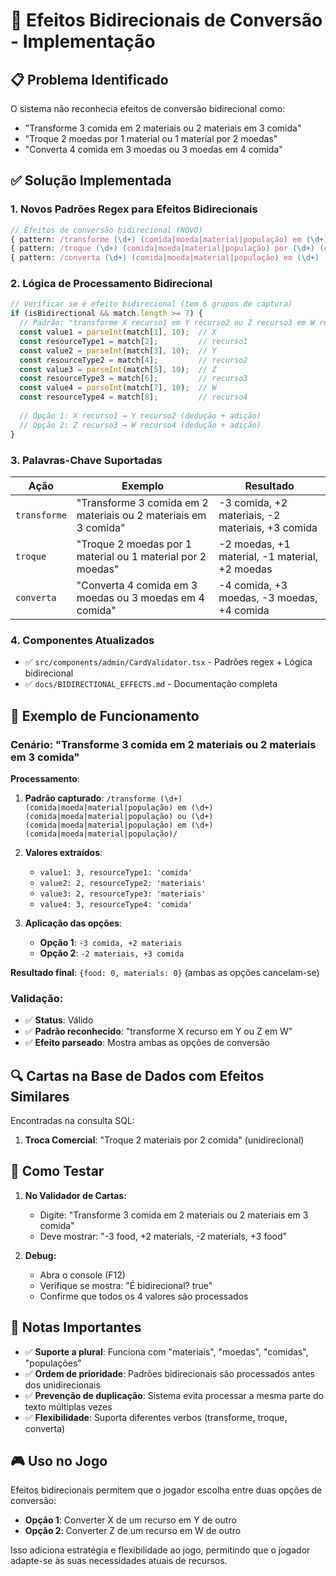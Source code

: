 # 🔄 Efeitos Bidirecionais de Conversão - Implementação

## 📋 Problema Identificado

O sistema não reconhecia efeitos de conversão bidirecional como:
- "Transforme 3 comida em 2 materiais ou 2 materiais em 3 comida"
- "Troque 2 moedas por 1 material ou 1 material por 2 moedas"
- "Converta 4 comida em 3 moedas ou 3 moedas em 4 comida"

## ✅ Solução Implementada

### 1. **Novos Padrões Regex para Efeitos Bidirecionais**

```typescript
// Efeitos de conversão bidirecional (NOVO)
{ pattern: /transforme (\d+) (comida|moeda|material|população) em (\d+) (comida|moeda|material|população) ou (\d+) (comida|moeda|material|população) em (\d+) (comida|moeda|material|população)/, name: 'transforme X recurso em Y ou Z em W', isBidirectional: true },
{ pattern: /troque (\d+) (comida|moeda|material|população) por (\d+) (comida|moeda|material|população) ou (\d+) (comida|moeda|material|população) por (\d+) (comida|moeda|material|população)/, name: 'troque X por Y ou Z por W', isBidirectional: true },
{ pattern: /converta (\d+) (comida|moeda|material|população) em (\d+) (comida|moeda|material|população) ou (\d+) (comida|moeda|material|população) em (\d+) (comida|moeda|material|população)/, name: 'converta X em Y ou Z em W', isBidirectional: true },
```

### 2. **Lógica de Processamento Bidirecional**

```typescript
// Verificar se é efeito bidirecional (tem 6 grupos de captura)
if (isBidirectional && match.length >= 7) {
  // Padrão: "transforme X recurso1 em Y recurso2 ou Z recurso3 em W recurso4"
  const value1 = parseInt(match[1], 10);  // X
  const resourceType1 = match[2];         // recurso1
  const value2 = parseInt(match[3], 10);  // Y
  const resourceType2 = match[4];         // recurso2
  const value3 = parseInt(match[5], 10);  // Z
  const resourceType3 = match[6];         // recurso3
  const value4 = parseInt(match[7], 10);  // W
  const resourceType4 = match[8];         // recurso4
  
  // Opção 1: X recurso1 → Y recurso2 (dedução + adição)
  // Opção 2: Z recurso3 → W recurso4 (dedução + adição)
}
```

### 3. **Palavras-Chave Suportadas**

| Ação | Exemplo | Resultado |
|------|---------|-----------|
| `transforme` | "Transforme 3 comida em 2 materiais ou 2 materiais em 3 comida" | -3 comida, +2 materiais, -2 materiais, +3 comida |
| `troque` | "Troque 2 moedas por 1 material ou 1 material por 2 moedas" | -2 moedas, +1 material, -1 material, +2 moedas |
| `converta` | "Converta 4 comida em 3 moedas ou 3 moedas em 4 comida" | -4 comida, +3 moedas, -3 moedas, +4 comida |

### 4. **Componentes Atualizados**

- ✅ `src/components/admin/CardValidator.tsx` - Padrões regex + Lógica bidirecional
- ✅ `docs/BIDIRECTIONAL_EFFECTS.md` - Documentação completa

## 🎯 Exemplo de Funcionamento

### **Cenário**: "Transforme 3 comida em 2 materiais ou 2 materiais em 3 comida"

**Processamento**:
1. **Padrão capturado**: `/transforme (\d+) (comida|moeda|material|população) em (\d+) (comida|moeda|material|população) ou (\d+) (comida|moeda|material|população) em (\d+) (comida|moeda|material|população)/`

2. **Valores extraídos**:
   - `value1: 3, resourceType1: 'comida'`
   - `value2: 2, resourceType2: 'materiais'`
   - `value3: 2, resourceType3: 'materiais'`
   - `value4: 3, resourceType4: 'comida'`

3. **Aplicação das opções**:
   - **Opção 1**: `-3 comida, +2 materiais`
   - **Opção 2**: `-2 materiais, +3 comida`

**Resultado final**: `{food: 0, materials: 0}` (ambas as opções cancelam-se)

### **Validação**:
- ✅ **Status**: Válido
- ✅ **Padrão reconhecido**: "transforme X recurso em Y ou Z em W"
- ✅ **Efeito parseado**: Mostra ambas as opções de conversão

## 🔍 Cartas na Base de Dados com Efeitos Similares

Encontradas na consulta SQL:
1. **Troca Comercial**: "Troque 2 materiais por 2 comida" (unidirecional)

## 🚀 Como Testar

1. **No Validador de Cartas:**
   - Digite: "Transforme 3 comida em 2 materiais ou 2 materiais em 3 comida"
   - Deve mostrar: "-3 food, +2 materials, -2 materials, +3 food"

2. **Debug:**
   - Abra o console (F12)
   - Verifique se mostra: "É bidirecional? true"
   - Confirme que todos os 4 valores são processados

## 📝 Notas Importantes

- ✅ **Suporte a plural**: Funciona com "materiais", "moedas", "comidas", "populações"
- ✅ **Ordem de prioridade**: Padrões bidirecionais são processados antes dos unidirecionais
- ✅ **Prevenção de duplicação**: Sistema evita processar a mesma parte do texto múltiplas vezes
- ✅ **Flexibilidade**: Suporta diferentes verbos (transforme, troque, converta)

## 🎮 Uso no Jogo

Efeitos bidirecionais permitem que o jogador escolha entre duas opções de conversão:
- **Opção 1**: Converter X de um recurso em Y de outro
- **Opção 2**: Converter Z de um recurso em W de outro

Isso adiciona estratégia e flexibilidade ao jogo, permitindo que o jogador adapte-se às suas necessidades atuais de recursos. 
